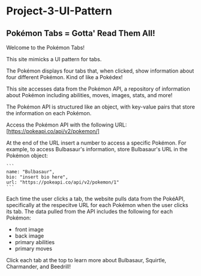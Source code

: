 # Project-3-UI-Pattern

## Pokémon Tabs = Gotta' Read Them All!

Welcome to the Pokémon Tabs!

This site mimicks a UI pattern for tabs.

The Pokémon displays four tabs that, when clicked, show information about four different Pokémon. Kind of like a Pokédex!

This site accesses data from the Pokémon API, a repository of information about Pokémon including abilities, moves, images, stats, and more!

The Pokémon API is structured like an object, with key-value pairs that store the information on each Pokémon.

Access the Pokémon API with the following URL:
[https://pokeapi.co/api/v2/pokemon/]

At the end of the URL insert a number to access a specific Pokémon. For example, to access Bulbasaur's information, store Bulbasaur's URL in the Pokémon object:

    ```
    name: "Bulbasaur",
    bio: "insert bio here",
    url: "https://pokeapi.co/api/v2/pokemon/1"
    ```

Each time the user clicks a tab, the website pulls data from the PokéAPI, specifically at the respecitve URL for each Pokémon when the user clicks its tab. The data pulled from the API includes the following for each Pokémon:

- front image
- back image
- primary abilities
- primary moves

Click each tab at the top to learn more about Bulbasaur, Squirtle, Charmander, and Beedrill!
